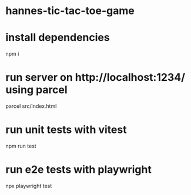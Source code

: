 # hannes-tic-tac-toe-game

# install dependencies

npm i

# run server on http://localhost:1234/ using parcel

parcel src/index.html

# run unit tests with vitest

npm run test

# run e2e tests with playwright

npx playwright test
